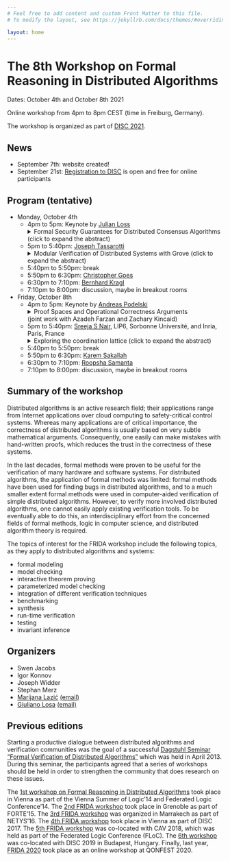 ```yaml
---
# Feel free to add content and custom Front Matter to this file.
# To modify the layout, see https://jekyllrb.com/docs/themes/#overriding-theme-defaults

layout: home
---
```


# The 8th Workshop on Formal Reasoning in Distributed Algorithms

Dates: October 4th and October 8th 2021

Online workshop from 4pm to 8pm CEST (time in Freiburg, Germany).

The workshop is organized as part of [DISC 2021](http://www.disc-conference.org/wp/disc2021/).

## News

* September 7th: website created!
* September 21st: [Registration to DISC](http://www.disc-conference.org/wp/disc2021/registration/) is open and free for online participants

## Program (tentative)

* Monday, October 4th
  * 4pm to 5pm: Keynote by [Julian Loss](https://www.julianloss.com/)
    <details>
    <summary>Formal Security Guarantees for Distributed Consensus Algorithms (click to expand the abstract)</summary>
      <br>
      <p>
      Distributed Consensus is the fundamental problem of agreeing on a common output in a network of pairwise connected parties. It can be studied under various network and setup assumptions that determine the parameters for which a solution exists. Proving security and correctness of consensus algorithms is known to be a subtle and error-prone task. In this talk, we will focus on recent advances in the area of distributed consensus and explain some of the key challenges that arise. We also discuss how tools from formal verification could be helpful to address them.
      </p>
    </details>
  * 5pm to 5:40pm: [Joseph Tassarotti](http://www.cs.bc.edu/~tassarot/)
    <details>
    <summary>Modular Verification of Distributed Systems with Grove (click to expand the abstract)</summary>
      <br>
      <p>
      Grove is a Concurrent Separation Logic (CSL) framework for distributed systems, with a focus on modular verification of servers and client-side libraries. To enable this, Grove uses the CSL idea of ownership of resources. We introduce a duplicable ownership specification for unreliable remote procedure calls and an escrow pattern for proving ownership transfer over unreliable networks. Using Grove we developed and verified an example system written in Go consisting of an RPC library, a sharded key-value store with support for dynamically adding new servers and rebalancing shards, a lock service, and a bank application that supports atomic transfers across accounts that live in different shards. The proofs are mechanized in the Coq proof assistant using the Iris library and Goose tool for verifying Go.
      </p>
    </details>
  * 5:40pm to 5:50pm: break
  * 5:50pm to 6:30pm: [Christopher Goes](https://pluranimity.org/about/)
  * 6:30pm to 7:10pm: [Bernhard Kragl](https://bkragl.github.io/)
  * 7:10pm to 8:00pm: discussion, maybe in breakout rooms
* Friday, October 8th
  * 4pm to 5pm: Keynote by [Andreas Podelski](https://swt.informatik.uni-freiburg.de/staff/podelski)
    <details>
    <summary>Proof Spaces and Operational Correctness Arguments <br> (joint work with Azadeh Farzan and Zachary Kincaid)</summary>
    </details>
  * 5pm to 5:40pm: [Sreeja S Nair](https://sreeja.github.io/), LIP6, Sorbonne Université, and Inria, Paris, France
    <details>
    <summary>Exploring the coordination lattice  (click to expand the abstract)</summary>
      <br>
      <p>
      Distributed applications support concurrent operations on their replicas to ensure high availability and low latency. Too much concurrency might violate an application invariant. Verification can say if a distributed application with the given coordination is safe. The required coordination can be implemented in many ways, trading overhead against parallelism. This talk will focus on capturing different dimensions of the subclass of coordination, distributed locks, into a Coordination Lattice. In particular, for a given workload, we look into the impact of a coordination configuration, with granularity, mode, and placement dimensions, on the performance of a distributed application.
      </p>
    </details>
  * 5:40pm to 5:50pm: break
  * 5:50pm to 6:30pm: [Karem Sakallah](https://web.eecs.umich.edu/~karem/)
  * 6:30pm to 7:10pm: [Roopsha Samanta](https://www.cs.purdue.edu/homes/roopsha/)
  * 7:10pm to 8:00pm: discussion, maybe in breakout rooms


## Summary of the workshop

Distributed algorithms is an active research field; their applications range
from Internet applications over cloud computing to safety-critical control
systems. Whereas many applications are of critical importance, the correctness
of distributed algorithms is usually based on very subtle mathematical
arguments. Consequently, one easily can make mistakes with hand-written proofs,
which reduces the trust in the correctness of these systems.

In the last decades, formal methods were proven to be useful for the
verification of many hardware and software systems. For distributed algorithms,
the application of formal methods was limited: formal methods have been used
for finding bugs in distributed algorithms, and to a much smaller extent formal
methods were used in computer-aided verification of simple distributed
algorithms. However, to verify more involved distributed algorithms, one cannot
easily apply existing verification tools. To be eventually able to do this, an
interdisciplinary effort from the concerned fields of formal methods, logic in
computer science, and distributed algorithm theory is required.

The topics of interest for the FRIDA workshop include the following topics, as
they apply to distributed algorithms and systems:

* formal modeling
* model checking
* interactive theorem proving
* parameterized model checking
* integration of different verification techniques
* benchmarking
* synthesis
* run-time verification
* testing
* invariant inference


## Organizers

* Swen Jacobs
* Igor Konnov
* Joseph Widder
* Stephan Merz
* [Marijana Lazić](https://www7.in.tum.de/~lazic/) [(email)](mailto:lazic@in.tum.de)
* [Giuliano Losa](https://www.losa.fr/) [(email)](mailto:giuliano@galois.com)

## Previous editions

Starting a productive dialogue between distributed algorithms and verification
communities was the goal of a successful [Dagstuhl Seminar “Formal Verification
of Distributed Algorithms”](https://www.dagstuhl.de/en/program/calendar/semhp/?semnr=13141)
which was held in April 2013. During this seminar,
the participants agreed that a series of workshops should be held in order to
strengthen the community that does research on these issues.

The [1st workshop on Formal Reasoning in Distributed
Algorithms](https://easychair.org/smart-program/VSL2014/FRIDA-index.html) took
place in Vienna as part of the Vienna Summer of Logic’14 and Federated Logic
Conference’14. The [2nd FRIDA
workshop](http://discotec2015.inria.fr/workshops/frida-2015/) took place in
Grenoble as part of FORTE’15. The [3rd FRIDA
workshop](https://forsyte.at/events/frida2016/) was organized in Marrakech as
part of NETYS’16. The [4th FRIDA
workshop](https://forsyte.at/events/frida2017/) took place in Vienna as part of
DISC 2017. The [5th FRIDA workshop](https://forsyte.at/events/frida2018/) was
co-located with CAV 2018, which was held as part of the Federated Logic
Conference (FLoC). The [6th
workshop](https://team.inria.fr/veridis/events/frida2019/) was co-located with
DISC 2019 in Budapest, Hungary. Finally, last year, [FRIDA
2020](https://frida2020.galois.com/) took place as an online workshop at
QONFEST 2020.

